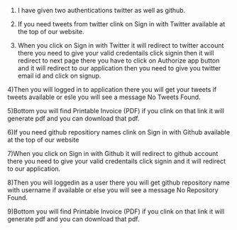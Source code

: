 1) I have given two authentications twitter as well as github.

2) If you need tweets from twitter clink on  Sign in with Twitter  available at the 	top of our website.

3) When you click on Sign in with Twitter it will redirect to twitter account there you need to give your valid credentails click signin then it will redirect to next page there you have to click on Authorize app button and it will redirect to our application then you need to give you twitter email id and  click on signup.

4)Then you will logged in to application there you will get your tweets if tweets available or esle you will see a message No Tweets Found.

5)Bottom you will find Printable Invoice (PDF) if you clink on that link it will 
   generate pdf and you can download that pdf.

6)If you need github repositiory names clink on  Sign in with Github  available at the top of our website

7)When you click on Sign in with Github it will redirect to github account there you need to give your valid credentails click signin and it will redirect to our application.

8)Then you will loggedin as a user there you will get github repository name with username if available or else you will see a message No Repository Found.

9)Bottom you will find Printable Invoice (PDF) if you clink on that link it will 
   generate pdf and you can download that pdf.